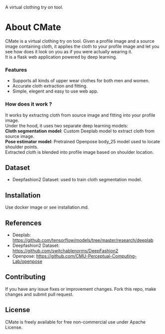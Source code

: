 A virtual clothing try on tool.

# About CMate
CMate is a virtual clothing try on tool. Given a profile image and a source image containing cloth, it applies the cloth to your profile image and let you see how does it look on you as if you were actually wearing it.<br>
It is a flask web application powered by deep learning.

### Features
- Supports all kinds of upper wear clothes for both men and women.
- Accurate cloth extraction and fitting.
- Simple, elegent and easy to use web app.

### How does it work ?
It works by extractng cloth from source image and fitting into your profile image.<br>
Under the hood, it uses two separate deep learning models:<br>
**Cloth segmentation model**: Custom Deeplab model to extract cloth from source image.<br>
**Pose estimator model**: Pretrained Openpose body_25 model used to locate shoulder points.<br>
Extracted cloth is blended into profile image based on shoulder location.

## Dataset
- Deepfashion2 Dataset: used to train cloth segmentation model.

## Installation
Use docker image or see installation.md.

## References
- Deeplab: https://github.com/tensorflow/models/tree/master/research/deeplab
- Deepfashion2 Dataset: https://github.com/switchablenorms/DeepFashion2
- Openpose: https://github.com/CMU-Perceptual-Computing-Lab/openpose

## Contributing
If you have any issue fixes or improvement changes. Fork this repo, make changes and submit pull request.

## License
CMate is freely available for free non-commercial use under Apache License.
